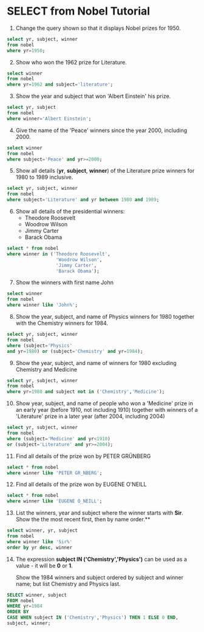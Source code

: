# SELECT from Nobel Tutorial

1. Change the query shown so that it displays Nobel prizes for 1950.

```sql
select yr, subject, winner
from nobel
where yr=1950;
```

2. Show who won the 1962 prize for Literature.

```sql
select winner
from nobel 
where yr=1962 and subject='literature';
```

3. Show the year and subject that won 'Albert Einstein' his prize.

```sql
select yr, subject
from nobel
where winner='Albert Einstein';
```

4. Give the name of the 'Peace' winners since the year 2000, including 2000.

```sql
select winner
from nobel
where subject='Peace' and yr>=2000;
```

5. Show all details (**yr**, **subject**, **winner**) of the Literature prize winners for 1980 to 1989 inclusive.

```sql
select yr, subject, winner
from nobel
where subject='Literature' and yr between 1980 and 1989;
```

6. Show all details of the presidential winners:
   - Theodore Roosevelt
   - Woodrow Wilson
   - Jimmy Carter
   - Barack Obama

```sql
select * from nobel
where winner in ('Theodore Roosevelt',
                  'Woodrow Wilson',
                  'Jimmy Carter',
                  'Barack Obama');
```

7. Show the winners with first name John

```sql
select winner
from nobel
where winner like 'John%';
```

8. Show the year, subject, and name of Physics winners for 1980 together with the Chemistry winners for 1984.

```sql
select yr, subject, winner
from nobel
where (subject='Physics'
and yr=1980) or (subject='Chemistry' and yr=1984);
```

9. Show the year, subject, and name of winners for 1980 excluding Chemistry and Medicine

```sql
select yr, subject, winner
from nobel
where yr=1980 and subject not in ('Chemistry','Medicine');
```

10. Show year, subject, and name of people who won a 'Medicine' prize in an early year (before 1910, not including 1910) together with winners of a 'Literature' prize in a later year (after 2004, including 2004)

```sql
select yr, subject, winner
from nobel
where (subject='Medicine' and yr<1910)
or (subject='Literature' and yr>=2004);
```

11. Find all details of the prize won by PETER GRÜNBERG

```sql
select * from nobel
where winner like 'PETER GR_NBERG';	
```

12. Find all details of the prize won by EUGENE O'NEILL

```sql
select * from nobel
where winner like 'EUGENE O_NEILL';
```

13. List the winners, year and subject where the winner starts with **Sir**. Show the the most recent first, then by name order.**

```sql
select winner, yr, subject 
from nobel
where winner like 'Sir%'
order by yr desc, winner
```

14. The expression **subject IN ('Chemistry','Physics')** can be used as a value - it will be **0** or **1**.

    Show the 1984 winners and subject ordered by subject and winner name; but list Chemistry and Physics last.

```sql
SELECT winner, subject
FROM nobel
WHERE yr=1984
ORDER BY 
CASE WHEN subject IN ('Chemistry','Physics') THEN 1 ELSE 0 END,
subject, winner;
```